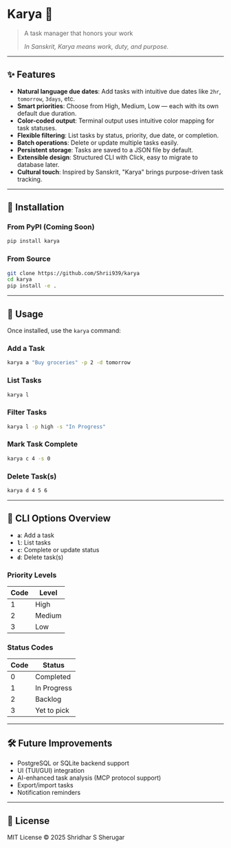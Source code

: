 # Karya 🎯

> A task manager that honors your work  
> 
> *In Sanskrit, Karya means work, duty, and purpose.*

---

## ✨ Features

- **Natural language due dates**: Add tasks with intuitive due dates like `2hr`, `tomorrow`, `3days`, etc.
- **Smart priorities**: Choose from High, Medium, Low — each with its own default due duration.
- **Color-coded output**: Terminal output uses intuitive color mapping for task statuses.
- **Flexible filtering**: List tasks by status, priority, due date, or completion.
- **Batch operations**: Delete or update multiple tasks easily.
- **Persistent storage**: Tasks are saved to a JSON file by default.
- **Extensible design**: Structured CLI with Click, easy to migrate to database later.
- **Cultural touch**: Inspired by Sanskrit, "Karya" brings purpose-driven task tracking.

---

## 🚀 Installation

### From PyPI (Coming Soon)

```bash
pip install karya
```

### From Source

```bash
git clone https://github.com/Shrii939/karya
cd karya
pip install -e .
```

---

## 🔧 Usage

Once installed, use the `karya` command:

### Add a Task

```bash
karya a "Buy groceries" -p 2 -d tomorrow
```

### List Tasks

```bash
karya l
```

### Filter Tasks

```bash
karya l -p high -s "In Progress"
```

### Mark Task Complete

```bash
karya c 4 -s 0
```

### Delete Task(s)

```bash
karya d 4 5 6
```

---

## 🧠 CLI Options Overview

- **`a`**: Add a task
- **`l`**: List tasks
- **`c`**: Complete or update status
- **`d`**: Delete task(s)

### Priority Levels

| Code | Level   |
|------|---------|
| 1    | High    |
| 2    | Medium  |
| 3    | Low     |

### Status Codes

| Code | Status        |
|------|---------------|
| 0    | Completed     |
| 1    | In Progress   |
| 2    | Backlog       |
| 3    | Yet to pick   |

---

## 🛠 Future Improvements

- PostgreSQL or SQLite backend support
- UI (TUI/GUI) integration
- AI-enhanced task analysis (MCP protocol support)
- Export/import tasks
- Notification reminders

---

## 📄 License

MIT License © 2025 Shridhar S Sherugar